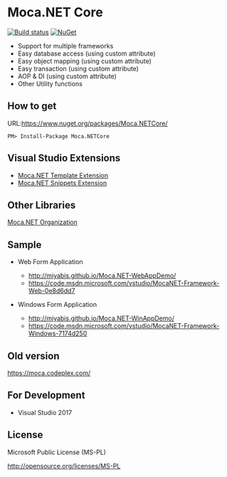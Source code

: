 # Moca.NET Core

[![Build status](https://ci.appveyor.com/api/projects/status/kq6o4o1jcia74so0?svg=true)](https://ci.appveyor.com/project/miyabis/mocacore)
[![NuGet](https://img.shields.io/nuget/v/Moca.NETCore.svg)](https://www.nuget.org/packages/Moca.NETCore/)

* Support for multiple frameworks
* Easy database access (using custom attribute) 
* Easy object mapping (using custom attribute)
* Easy transaction (using custom attribute)
* AOP & DI (using custom attribute)
* Other Utility functions


## How to get

URL:https://www.nuget.org/packages/Moca.NETCore/
```
PM> Install-Package Moca.NETCore
```

## Visual Studio Extensions

* [Moca.NET Template Extension](https://marketplace.visualstudio.com/items?itemName=MiYABiS.MocaNETTemplate30)
* [Moca.NET Snippets Extension](https://marketplace.visualstudio.com/items?itemName=MiYABiS.MocaNETCodeSnippet)


## Other Libraries

[Moca.NET Organization](https://github.com/mocanet)

## Sample

* Web Form Application  
  * http://miyabis.github.io/Moca.NET-WebAppDemo/  
  * https://code.msdn.microsoft.com/vstudio/MocaNET-Framework-Web-0e8d6dd7

* Windows Form Application  
  * http://miyabis.github.io/Moca.NET-WinAppDemo/  
  * https://code.msdn.microsoft.com/vstudio/MocaNET-Framework-Windows-7174d250


## Old version

https://moca.codeplex.com/


## For Development

* Visual Studio 2017

## License

Microsoft Public License (MS-PL)

http://opensource.org/licenses/MS-PL
